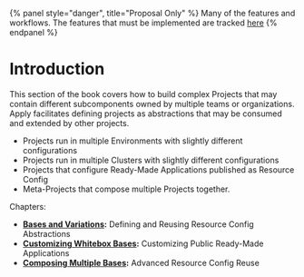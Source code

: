 {% panel style="danger", title="Proposal Only" %}
Many of the features and workflows.  The features that must be implemented
are tracked [here](https://github.com/kubernetes/kubectl/projects/7)
{% endpanel %}

# Introduction

This section of the book covers how to build complex Projects that may contain different subcomponents
owned by multiple teams or organizations.  Apply facilitates defining projects as abstractions that
may be consumed and extended by other projects.

- Projects run in multiple Environments with slightly different configurations
- Projects run in multiple Clusters with slightly different configurations
- Projects that configure Ready-Made Applications published as Resource Config
- Meta-Projects that compose multiple Projects together.

Chapters:

* **[Bases and Variations](pages/project_variants.md):** Defining and Reusing Resource Config Abstractions
* **[Customizing Whitebox Bases](pages/project_whitebox.md):** Customizing Public Ready-Made Applications
* **[Composing Multiple Bases](pages/project_composition.md):** Advanced Resource Config Reuse
